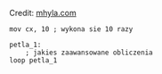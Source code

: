 Credit: [mhyla.com](https://mhyla.com/wia2-7/)


```Assembly
mov cx, 10 ; wykona sie 10 razy

petla_1:
    ; jakies zaawansowane obliczenia
loop petla_1
```

